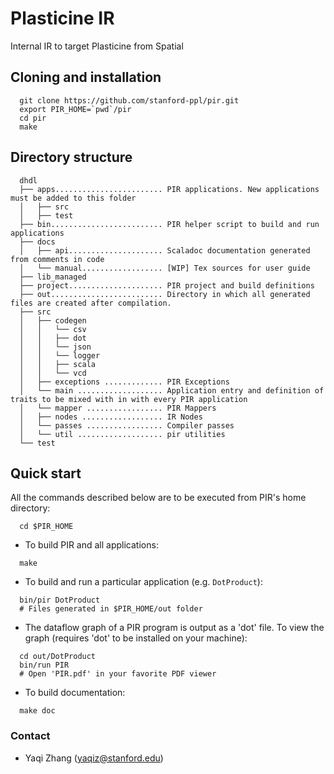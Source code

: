 # Plasticine IR 

Internal IR to target Plasticine from Spatial

## Cloning and installation
~~~~
  git clone https://github.com/stanford-ppl/pir.git 
  export PIR_HOME=`pwd`/pir
  cd pir
  make
~~~~

## Directory structure
~~~~
  dhdl
  ├── apps........................ PIR applications. New applications must be added to this folder
  │   ├── src
  │   ├── test
  ├── bin......................... PIR helper script to build and run applications
  ├── docs
  │   ├── api..................... Scaladoc documentation generated from comments in code
  │   └── manual.................. [WIP] Tex sources for user guide
  ├── lib_managed
  ├── project..................... PIR project and build definitions
  ├── out......................... Directory in which all generated files are created after compilation.
  ├── src
  │   ├── codegen
  │   │   └── csv
  │   │   ├── dot
  │   │   └── json
  │   │   └── logger 
  │   │   ├── scala
  │   │   └── vcd
  │   ├── exceptions ............. PIR Exceptions
  │   └── main ................... Application entry and definition of traits to be mixed with in with every PIR application
  │   └── mapper ................. PIR Mappers
  │   ├── nodes .................. IR Nodes 
  │   └── passes ................. Compiler passes 
  │   └── util ................... pir utilities 
  └── test
~~~~

## Quick start
All the commands described below are to be executed from PIR's home directory:
~~~~
  cd $PIR_HOME
~~~~
* To build PIR and all applications:
~~~~
  make
~~~~

* To build and run a particular application (e.g. `DotProduct`):
~~~~
  bin/pir DotProduct
  # Files generated in $PIR_HOME/out folder
~~~~
* The dataflow graph of a PIR program is output as a 'dot' file. To view the graph (requires 'dot'
  to be installed on your machine):
~~~
  cd out/DotProduct
  bin/run PIR
  # Open 'PIR.pdf' in your favorite PDF viewer
~~~

* To build documentation:
~~~~
  make doc
~~~~

### Contact ###

* Yaqi Zhang (yaqiz@stanford.edu)
